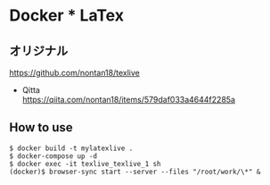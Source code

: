 # Docker \* LaTex

## オリジナル

<https://github.com/nontan18/texlive>  

* Qitta  
  <https://qiita.com/nontan18/items/579daf033a4644f2285a>

## How to use

```shell
$ docker build -t mylatexlive .
$ docker-compose up -d
$ docker exec -it texlive_texlive_1 sh
(docker)$ browser-sync start --server --files "/root/work/\*" &
```
